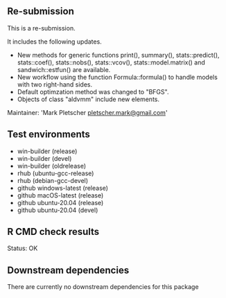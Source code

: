 ## Re-submission
This is a re-submission. 

It includes the following updates.
* New methods for generic functions print(), summary(), stats::predict(), stats::coef(), stats::nobs(), stats::vcov(), stats::model.matrix() and sandwich::estfun() are available.
* New workflow using the function Formula::formula() to handle models with two right-hand sides.
* Default optimzation method was changed to "BFGS".
* Objects of class "aldvmm" include new elements.

Maintainer: 'Mark Pletscher <pletscher.mark@gmail.com>'

## Test environments
* win-builder (release)
* win-builder (devel)
* win-builder (oldrelease)
* rhub (ubuntu-gcc-release)
* rhub (debian-gcc-devel)
* github windows-latest (release)
* github macOS-latest (release)
* github ubuntu-20.04 (release)
* github ubuntu-20.04 (devel)

## R CMD check results
Status: OK

## Downstream dependencies
There are currently no downstream dependencies for this package